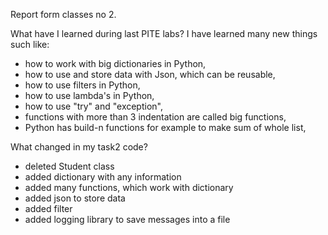 Report form classes no 2.


What have I learned during last PITE labs?
I have learned many new things such like:

- how to work with big dictionaries in Python,
- how to use and store data with Json, which can be reusable,
- how to use filters in Python,
- how to use lambda's in Python,
- how to use "try" and "exception",
- functions with more than 3 indentation are called big functions,
- Python has build-n functions for example to make sum of whole list,


What changed in my task2 code?

- deleted Student class
- added dictionary with any information
- added many functions, which work with dictionary
- added json to store data
- added filter
- added logging library to save messages into a file